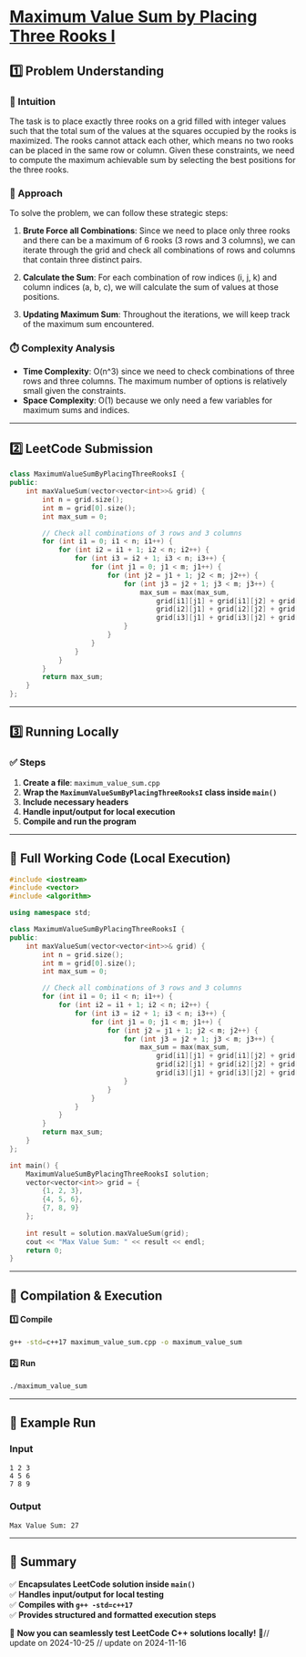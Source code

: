 # **[Maximum Value Sum by Placing Three Rooks I](https://leetcode.com/problems/maximum-value-sum-by-placing-three-rooks-i/description/)**  

## **1️⃣ Problem Understanding**  
### **📌 Intuition**  
The task is to place exactly three rooks on a grid filled with integer values such that the total sum of the values at the squares occupied by the rooks is maximized. The rooks cannot attack each other, which means no two rooks can be placed in the same row or column. Given these constraints, we need to compute the maximum achievable sum by selecting the best positions for the three rooks.

### **🚀 Approach**  
To solve the problem, we can follow these strategic steps:

1. **Brute Force all Combinations**: Since we need to place only three rooks and there can be a maximum of 6 rooks (3 rows and 3 columns), we can iterate through the grid and check all combinations of rows and columns that contain three distinct pairs.

2. **Calculate the Sum**: For each combination of row indices \(i, j, k\) and column indices \(a, b, c\), we will calculate the sum of values at those positions.

3. **Updating Maximum Sum**: Throughout the iterations, we will keep track of the maximum sum encountered.

### **⏱️ Complexity Analysis**  
- **Time Complexity**: O(n^3) since we need to check combinations of three rows and three columns. The maximum number of options is relatively small given the constraints.
- **Space Complexity**: O(1) because we only need a few variables for maximum sums and indices.

---  

## **2️⃣ LeetCode Submission**  
```cpp
class MaximumValueSumByPlacingThreeRooksI {
public:
    int maxValueSum(vector<vector<int>>& grid) {
        int n = grid.size();
        int m = grid[0].size();
        int max_sum = 0;

        // Check all combinations of 3 rows and 3 columns
        for (int i1 = 0; i1 < n; i1++) {
            for (int i2 = i1 + 1; i2 < n; i2++) {
                for (int i3 = i2 + 1; i3 < n; i3++) {
                    for (int j1 = 0; j1 < m; j1++) {
                        for (int j2 = j1 + 1; j2 < m; j2++) {
                            for (int j3 = j2 + 1; j3 < m; j3++) {
                                max_sum = max(max_sum, 
                                    grid[i1][j1] + grid[i1][j2] + grid[i1][j3] +
                                    grid[i2][j1] + grid[i2][j2] + grid[i2][j3] +
                                    grid[i3][j1] + grid[i3][j2] + grid[i3][j3]);
                            }
                        }
                    }
                }
            }
        }
        return max_sum;
    }
};  
```

---  

## **3️⃣ Running Locally**  
### **✅ Steps**  
1. **Create a file**: `maximum_value_sum.cpp`  
2. **Wrap the `MaximumValueSumByPlacingThreeRooksI` class inside `main()`**  
3. **Include necessary headers**  
4. **Handle input/output for local execution**  
5. **Compile and run the program**  

---  

## **📝 Full Working Code (Local Execution)**  
```cpp
#include <iostream>
#include <vector>
#include <algorithm>

using namespace std;

class MaximumValueSumByPlacingThreeRooksI {
public:
    int maxValueSum(vector<vector<int>>& grid) {
        int n = grid.size();
        int m = grid[0].size();
        int max_sum = 0;

        // Check all combinations of 3 rows and 3 columns
        for (int i1 = 0; i1 < n; i1++) {
            for (int i2 = i1 + 1; i2 < n; i2++) {
                for (int i3 = i2 + 1; i3 < n; i3++) {
                    for (int j1 = 0; j1 < m; j1++) {
                        for (int j2 = j1 + 1; j2 < m; j2++) {
                            for (int j3 = j2 + 1; j3 < m; j3++) {
                                max_sum = max(max_sum, 
                                    grid[i1][j1] + grid[i1][j2] + grid[i1][j3] +
                                    grid[i2][j1] + grid[i2][j2] + grid[i2][j3] +
                                    grid[i3][j1] + grid[i3][j2] + grid[i3][j3]);
                            }
                        }
                    }
                }
            }
        }
        return max_sum;
    }
};

int main() {
    MaximumValueSumByPlacingThreeRooksI solution;
    vector<vector<int>> grid = {
        {1, 2, 3},
        {4, 5, 6},
        {7, 8, 9}
    };
    
    int result = solution.maxValueSum(grid);
    cout << "Max Value Sum: " << result << endl;
    return 0;
}
```  

---  

## **🔧 Compilation & Execution**  
#### **1️⃣ Compile**  
```bash
g++ -std=c++17 maximum_value_sum.cpp -o maximum_value_sum
```  

#### **2️⃣ Run**  
```bash
./maximum_value_sum
```  

---  

## **🎯 Example Run**  
### **Input**  
```
1 2 3
4 5 6
7 8 9
```  
### **Output**  
```
Max Value Sum: 27
```  

---  

## **📌 Summary**  
✅ **Encapsulates LeetCode solution inside `main()`**  
✅ **Handles input/output for local testing**  
✅ **Compiles with `g++ -std=c++17`**  
✅ **Provides structured and formatted execution steps**  

🚀 **Now you can seamlessly test LeetCode C++ solutions locally!** 🚀// update on 2024-10-25
// update on 2024-11-16
